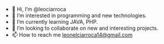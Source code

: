 - 👋 Hi, I’m @leociarroca
- 👀 I’m interested in programming and new technologies.
- 🌱 I’m currently learning JAVA, PHP.
- 💞️ I’m looking to collaborate on new and interesting projects.
- 📫 How to reach me leonelciarroca14@gmail.com

<!---
leociarroca/leociarroca is a ✨ special ✨ repository because its `README.md` (this file) appears on your GitHub profile.
You can click the Preview link to take a look at your changes.
--->
